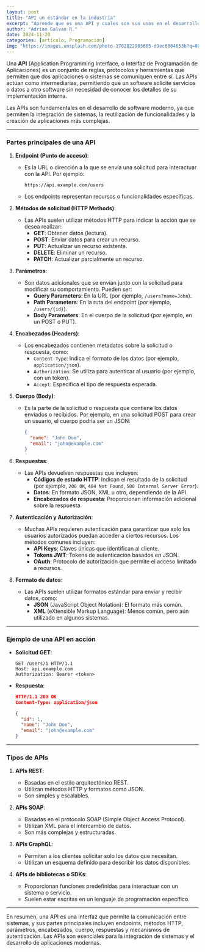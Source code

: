 ```yaml
---
layout: post
title: "API un estándar en la industria"
excerpt: "Aprende que es una API y cuales son sus usos en el desarrollo web"
author: "Adrian Galvan R."
date: 2024-11-20
categories: [artículo, Programación]
img: "https://images.unsplash.com/photo-1702822903685-d9ec6004653b?q=80&w=2670&auto=format&fit=crop&ixlib=rb-4.1.0&ixid=M3wxMjA3fDB8MHxwaG90by1wYWdlfHx8fGVufDB8fHx8fA%3D%3D"
---
```

Una **API** (Application Programming Interface, o Interfaz de Programación de Aplicaciones) es un conjunto de reglas, protocolos y herramientas que permiten que dos aplicaciones o sistemas se comuniquen entre sí. Las APIs actúan como intermediarias, permitiendo que un software solicite servicios o datos a otro software sin necesidad de conocer los detalles de su implementación interna.

Las APIs son fundamentales en el desarrollo de software moderno, ya que permiten la integración de sistemas, la reutilización de funcionalidades y la creación de aplicaciones más complejas.

---

### **Partes principales de una API**

1. **Endpoint (Punto de acceso)**:
   - Es la URL o dirección a la que se envía una solicitud para interactuar con la API. Por ejemplo:
     ```
     https://api.example.com/users
     ```
   - Los endpoints representan recursos o funcionalidades específicas.

2. **Métodos de solicitud (HTTP Methods)**:
   - Las APIs suelen utilizar métodos HTTP para indicar la acción que se desea realizar:
     - **GET**: Obtener datos (lectura).
     - **POST**: Enviar datos para crear un recurso.
     - **PUT**: Actualizar un recurso existente.
     - **DELETE**: Eliminar un recurso.
     - **PATCH**: Actualizar parcialmente un recurso.

3. **Parámetros**:
   - Son datos adicionales que se envían junto con la solicitud para modificar su comportamiento. Pueden ser:
     - **Query Parameters**: En la URL (por ejemplo, `/users?name=John`).
     - **Path Parameters**: En la ruta del endpoint (por ejemplo, `/users/{id}`).
     - **Body Parameters**: En el cuerpo de la solicitud (por ejemplo, en un POST o PUT).

4. **Encabezados (Headers)**:
   - Los encabezados contienen metadatos sobre la solicitud o respuesta, como:
     - `Content-Type`: Indica el formato de los datos (por ejemplo, `application/json`).
     - `Authorization`: Se utiliza para autenticar al usuario (por ejemplo, con un token).
     - `Accept`: Especifica el tipo de respuesta esperada.

5. **Cuerpo (Body)**:
   - Es la parte de la solicitud o respuesta que contiene los datos enviados o recibidos. Por ejemplo, en una solicitud POST para crear un usuario, el cuerpo podría ser un JSON:
     ```json
     {
       "name": "John Doe",
       "email": "john@example.com"
     }
     ```

6. **Respuestas**:
   - Las APIs devuelven respuestas que incluyen:
     - **Códigos de estado HTTP**: Indican el resultado de la solicitud (por ejemplo, `200 OK`, `404 Not Found`, `500 Internal Server Error`).
     - **Datos**: En formato JSON, XML u otro, dependiendo de la API.
     - **Encabezados de respuesta**: Proporcionan información adicional sobre la respuesta.

7. **Autenticación y Autorización**:
   - Muchas APIs requieren autenticación para garantizar que solo los usuarios autorizados puedan acceder a ciertos recursos. Los métodos comunes incluyen:
     - **API Keys**: Claves únicas que identifican al cliente.
     - **Tokens JWT**: Tokens de autenticación basados en JSON.
     - **OAuth**: Protocolo de autorización que permite el acceso limitado a recursos.

8. **Formato de datos**:
   - Las APIs suelen utilizar formatos estándar para enviar y recibir datos, como:
     - **JSON** (JavaScript Object Notation): El formato más común.
     - **XML** (eXtensible Markup Language): Menos común, pero aún utilizado en algunos sistemas.

---

### **Ejemplo de una API en acción**

- **Solicitud GET**:
  ```
  GET /users/1 HTTP/1.1
  Host: api.example.com
  Authorization: Bearer <token>
  ```

- **Respuesta**:
  ```json
  HTTP/1.1 200 OK
  Content-Type: application/json

  {
    "id": 1,
    "name": "John Doe",
    "email": "john@example.com"
  }
  ```

---

### **Tipos de APIs**

1. **APIs REST**:
   - Basadas en el estilo arquitectónico REST.
   - Utilizan métodos HTTP y formatos como JSON.
   - Son simples y escalables.

2. **APIs SOAP**:
   - Basadas en el protocolo SOAP (Simple Object Access Protocol).
   - Utilizan XML para el intercambio de datos.
   - Son más complejas y estructuradas.

3. **APIs GraphQL**:
   - Permiten a los clientes solicitar solo los datos que necesitan.
   - Utilizan un esquema definido para describir los datos disponibles.

4. **APIs de bibliotecas o SDKs**:
   - Proporcionan funciones predefinidas para interactuar con un sistema o servicio.
   - Suelen estar escritas en un lenguaje de programación específico.

---

En resumen, una API es una interfaz que permite la comunicación entre sistemas, y sus partes principales incluyen endpoints, métodos HTTP, parámetros, encabezados, cuerpo, respuestas y mecanismos de autenticación. Las APIs son esenciales para la integración de sistemas y el desarrollo de aplicaciones modernas.